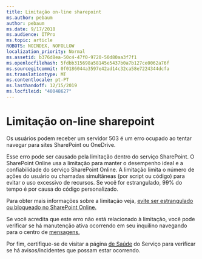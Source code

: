 ```yaml
---
title: Limitação on-line sharepoint
ms.author: pebaum
author: pebaum
ms.date: 9/17/2018
ms.audience: ITPro
ms.topic: article
ROBOTS: NOINDEX, NOFOLLOW
localization_priority: Normal
ms.assetid: b376d8ea-50c4-47f0-9720-50d80aa3f7f1
ms.openlocfilehash: 5fdbb315698a58145e5437b0a7b127ce0062a76f
ms.sourcegitcommit: 0f0186044a3597e42ad14c32ca58e7224344dcfa
ms.translationtype: MT
ms.contentlocale: pt-PT
ms.lasthandoff: 12/15/2019
ms.locfileid: "40048627"
---
```

# <a name="sharepoint-online-throttling"></a>Limitação on-line sharepoint

Os usuários podem receber um servidor 503 é um erro ocupado ao tentar navegar para sites SharePoint ou OneDrive. 

Esse erro pode ser causado pela limitação dentro do serviço SharePoint. O SharePoint Online usa a limitação para manter o desempenho ideal e a confiabilidade do serviço SharePoint Online. A limitação limita o número de ações do usuário ou chamadas simultâneas (por script ou código) para evitar o uso excessivo de recursos. Se você for estrangulado, 99% do tempo é por causa do código personalizado.

Para obter mais informações sobre a limitação veja, [evite ser estrangulado ou bloqueado no SharePoint Online.](https://docs.microsoft.com/sharepoint/dev/general-development/how-to-avoid-getting-throttled-or-blocked-in-sharepoint-online)

Se você acredita que este erro não está relacionado à limitação, você pode verificar se há manutenção ativa ocorrendo em seu inquilino navegando para o centro de [mensagens.](https://portal.office.com/adminportal/home#/MessageCenter)

 Por fim, certifique-se de visitar a página [de Saúde](https://portal.office.com/adminportal/home#/servicehealth) do Serviço para verificar se há avisos/incidentes que possam estar ocorrendo.

